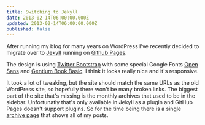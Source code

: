 ```yaml
---
title: Switching to Jekyll
date: 2013-02-14T06:00:00.000Z
updated: 2013-02-14T06:00:00.000Z
published: false
---
```


After running my blog for many years on WordPress I've recently decided to migrate over to [Jekyll](https://github.com/mojombo/jekyll) running on [Github Pages](http://pages.github.com/).

The design is using [Twitter Bootstrap](http://twitter.github.com/bootstrap/) with some special Google Fonts [Open Sans](http://www.google.com/webfonts/specimen/Open+Sans) and [Gentium Book Basic](http://www.google.com/webfonts/specimen/Gentium+Book+Basic). I think it looks really nice and it's responsive.

It took a lot of tweaking, but the site should match the same URLs as the old WordPress site, so hopefully there won't be many broken links.  The biggest part of the site that's missing is the monthly archives that used to be in the sidebar.  Unfortunatly that's only available in Jekyll as a plugin and GitHub Pages doesn't support plugins.  So for the time being there is a single [archive page](/archive/) that shows all of my posts.

